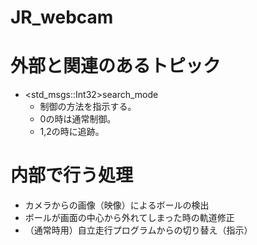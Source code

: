 # JR_webcam

# 外部と関連のあるトピック
- <std_msgs::Int32>search_mode
  * 制御の方法を指示する。
  * 0の時は通常制御。
  * 1,2の時に追跡。

# 内部で行う処理
- カメラからの画像（映像）によるボールの検出
- ボールが画面の中心から外れてしまった時の軌道修正
- （通常時用）自立走行プログラムからの切り替え（指示）